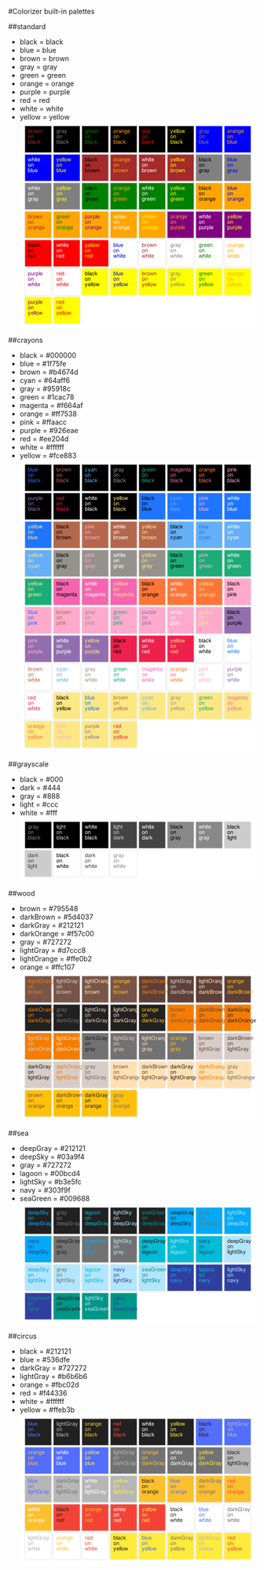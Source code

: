 #Colorizer built-in palettes

##standard
* black = black
* blue = blue
* brown = brown
* gray = gray
* green = green
* orange = orange
* purple = purple
* red = red
* white = white
* yellow = yellow
![foreground/background color combinations in the standard palette](images/palette-standard.png?raw=true)

##crayons
* black = #000000
* blue = #1f75fe
* brown = #b4674d
* cyan = #64aff6
* gray = #95918c
* green = #1cac78
* magenta = #f664af
* orange = #ff7538
* pink = #ffaacc
* purple = #926eae
* red = #ee204d
* white = #ffffff
* yellow = #fce883
![foreground/background color combinations in the crayons palette](images/palette-crayons.png?raw=true)

##grayscale
* black = #000
* dark = #444
* gray = #888
* light = #ccc
* white = #fff
![foreground/background color combinations in the grayscale palette](images/palette-grayscale.png?raw=true)

##wood
* brown = #795548
* darkBrown = #5d4037
* darkGray = #212121
* darkOrange = #f57c00
* gray = #727272
* lightGray = #d7ccc8
* lightOrange = #ffe0b2
* orange = #ffc107
![foreground/background color combinations in the wood palette](images/palette-wood.png?raw=true)

##sea
* deepGray = #212121
* deepSky = #03a9f4
* gray = #727272
* lagoon = #00bcd4
* lightSky = #b3e5fc
* navy = #303f9f
* seaGreen = #009688
![foreground/background color combinations in the sea palette](images/palette-sea.png?raw=true)

##circus
* black = #212121
* blue = #536dfe
* darkGray = #727272
* lightGray = #b6b6b6
* orange = #fbc02d
* red = #f44336
* white = #ffffff
* yellow = #ffeb3b
![foreground/background color combinations in the circus palette](images/palette-circus.png?raw=true)